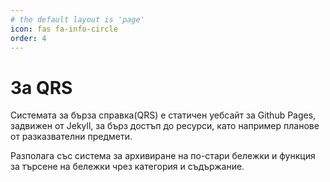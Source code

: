 ```yaml
---
# the default layout is 'page'
icon: fas fa-info-circle
order: 4
---
```


# За QRS
Системата за бърза справка(QRS) е статичен уебсайт за Github Pages, задвижен от Jekyll, за бърз достъп до ресурси, като например планове от разказвателни предмети.

Разполага със система за архивиране на по-стари бележки и функция за търсене на бележки чрез категория и съдържание. 
